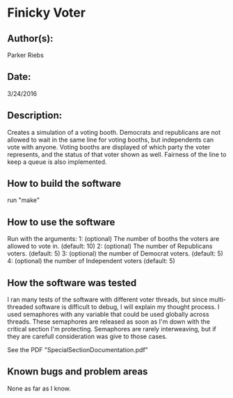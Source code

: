# Finicky Voter

## Author(s):

Parker Riebs


## Date:

3/24/2016


## Description:

Creates a simulation of a voting booth. Democrats and republicans are not
allowed to wait in the same line for voting booths, but independents can
vote with anyone. Voting booths are displayed of which party the voter
represents, and the status of that voter shown as well. Fairness of the line
to keep a queue is also implemented.

## How to build the software

run "make"

## How to use the software

Run with the arguments:
1: (optional) The number of booths the voters are allowed to vote in. (default: 10)
2: (optional) The number of Republicans voters. (default: 5)
3: (optional) the number of Democrat voters. (default: 5)
4: (optional) the number of Independent voters (default: 5)
 
## How the software was tested

I ran many tests of the software with different voter threads, but since 
multi-threaded software is difficult to debug, I will explain my thought
process. I used semaphores with any variable that could be used globally
across threads. These semaphores are released as soon as I'm down with the
critical section I'm protecting. Semaphores are rarely interweaving, but
if they are carefull consideration was give to those cases.

See the PDF "SpecialSectionDocumentation.pdf"

## Known bugs and problem areas

None as far as I know.
